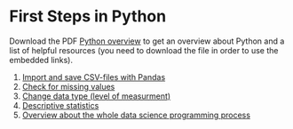 # First Steps in Python

Download the PDF [Python overview](https://github.com/kirenz/first_steps_in_python/blob/master/Python_overview.pdf) to get an overview about Python and a list of helpful resources (you need to download the file in order to use the embedded links).


1) [Import and save CSV-files with Pandas](https://github.com/kirenz/first_steps_in_python/blob/master/1_pandas_import_save_csv.ipynb)
2) [Check for missing values](https://github.com/kirenz/first_steps_in_python/blob/master/2_data_tidying_missing_values.ipynb) 
3) [Change data type (level of measurment)](https://github.com/kirenz/first_steps_in_python/blob/master/3_level_of_measurement.ipynb)
4) [Descriptive statistics](https://github.com/kirenz/first_steps_in_python/blob/master/4_descriptive_statistics.ipynb)
5) [Overview about the whole data science programming process](https://github.com/kirenz/first_steps_in_python)
